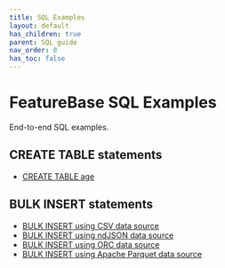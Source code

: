 ```yaml
---
title: SQL Examples
layout: default
has_children: true
parent: SQL guide
nav_order: 8
has_toc: false
---
```

# FeatureBase SQL Examples

End-to-end SQL examples.

## CREATE TABLE statements

* [CREATE TABLE age](/docs/sql-guide/examples/insert-bulk-csv/sql-eg-table-create-age)


<!--

Need some way to categorize, to make clear what's included in each

For example:

| Statement | Data types | Clauses | Functions | Operators | Relates to |
|---|---|---|---|---|
| statement | data types in the statement | clauses | ditto | ditto | the next statement(s) in the sequence |
## DATABASE statements


## TABLE statements




## INSERT statements


## VIEW statements



##


-->

## BULK INSERT statements

* [BULK INSERT using CSV data source](/docs/sql-guide/examples/insert-bulk-csv/sql-eg-insert-bulk-csv)
* [BULK INSERT using ndJSON data source](/docs/sql-guide/examples/insert-bulk-ndjson/sql-eg-insert-bulk-ndjson)
* [BULK INSERT using ORC data source](/docs/sql-guide/examples/insert-bulk-orc/statement-insert-bulk-orc-example)
* [BULK INSERT using Apache Parquet data source](/docs/sql-guide/examples/insert-bulk-parquet/sql-eg-insert-bulk-parquet)
